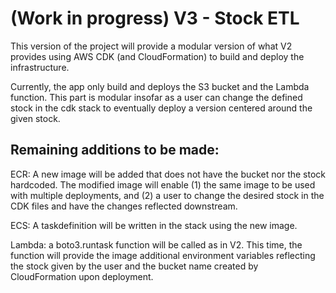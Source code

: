 
# (Work in progress) V3 - Stock ETL

This version of the project will provide a modular version of what V2 provides using AWS CDK (and CloudFormation) to build and deploy the infrastructure. 

Currently, the app only build and deploys the S3 bucket and the Lambda function. This part is modular insofar as a user can change the defined stock in the cdk stack to eventually deploy a version centered around the given stock. 

## Remaining additions to be made:

ECR: A new image will be added that does not have the bucket nor the stock hardcoded. The modified image will enable (1) the same image to be used with multiple deployments, and (2) a user to change the desired stock in the CDK files and have the changes reflected downstream.

ECS: A taskdefinition will be written in the stack using the new image. 

Lambda: a boto3.runtask function will be called as in V2. This time, the function will provide the image additional environment variables reflecting the stock given by the user and the bucket name created by CloudFormation upon deployment. 

